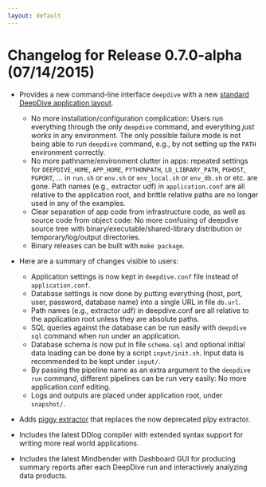 ```yaml
---
layout: default
---
```


# Changelog for Release 0.7.0-alpha (07/14/2015)

* Provides a new command-line interface `deepdive` with a new [standard DeepDive application layout](http://deepdive.stanford.edu/doc/advanced/deepdiveapp.html).
    - No more installation/configuration complication: Users run everything through the only `deepdive` command, and everything *just works* in any environment.  The only possible failure mode is not being able to run `deepdive` command, e.g., by not setting up the `PATH` environment correctly.
    - No more pathname/environment clutter in apps: repeated settings for `DEEPDIVE_HOME`, `APP_HOME`, `PYTHONPATH`, `LD_LIBRARY_PATH`, `PGHOST`, `PGPORT`, ... in `run.sh` or `env.sh` or `env_local.sh` or `env_db.sh` or etc. are gone.  Path names (e.g., extractor udf) in `application.conf` are all relative to the application root, and brittle relative paths are no longer used in any of the examples.
    - Clear separation of app code from infrastructure code, as well as source code from object code: No more confusing of deepdive source tree with binary/executable/shared-library distribution or temporary/log/output directories.
    - Binary releases can be built with `make package`.

* Here are a summary of changes visible to users:
    - Application settings is now kept in `deepdive.conf` file instead of `application.conf`.
    - Database settings is now done by putting everything (host, port, user, password, database name) into a single URL in file `db.url`.
    - Path names (e.g., extractor udf) in deepdive.conf are all relative to the application root unless they are absolute paths.
    - SQL queries against the database can be run easily with `deepdive sql` command when run under an application.
    - Database schema is now put in file `schema.sql` and optional initial data loading can be done by a script `input/init.sh`.  Input data is recommended to be kept under `input/`.
    - By passing the pipeline name as an extra argument to the `deepdive run` command, different pipelines can be run very easily: No more application.conf editing.
    - Logs and outputs are placed under application root, under `snapshot/`.

* Adds [piggy extractor](http://deepdive.stanford.edu/doc/basics/extractors.html#piggy_extractor) that replaces the now deprecated plpy extractor.

* Includes the latest DDlog compiler with extended syntax support for writing more real world applications.

* Includes the latest Mindbender with Dashboard GUI for producing summary reports after each DeepDive run and interactively analyzing data products.

